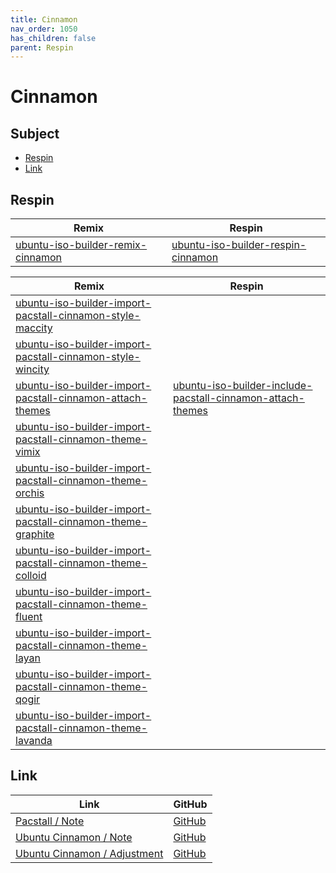 ```yaml
---
title: Cinnamon
nav_order: 1050
has_children: false
parent: Respin
---
```



# Cinnamon




## Subject

* [Respin](#respin)
* [Link](#link)



## Respin

| Remix  | Respin |
| ------ | ------ |
| [ubuntu-iso-builder-remix-cinnamon](https://github.com/samwhelp/ubuntu-iso-builder-remix-cinnamon) | [ubuntu-iso-builder-respin-cinnamon](https://github.com/samwhelp/ubuntu-iso-builder-respin-cinnamon) |


| Remix  | Respin |
| ------ | ------ |
| [ubuntu-iso-builder-import-pacstall-cinnamon-style-maccity](https://github.com/samwhelp/ubuntu-iso-builder-import-pacstall-cinnamon-style-maccity) |  |
| [ubuntu-iso-builder-import-pacstall-cinnamon-style-wincity](https://github.com/samwhelp/ubuntu-iso-builder-import-pacstall-cinnamon-style-wincity) |  |
| [ubuntu-iso-builder-import-pacstall-cinnamon-attach-themes](https://github.com/samwhelp/ubuntu-iso-builder-import-pacstall-cinnamon-attach-themes) | [ubuntu-iso-builder-include-pacstall-cinnamon-attach-themes](https://github.com/samwhelp/ubuntu-iso-builder-include-pacstall-cinnamon-attach-themes) |
| [ubuntu-iso-builder-import-pacstall-cinnamon-theme-vimix](https://github.com/samwhelp/ubuntu-iso-builder-import-pacstall-cinnamon-theme-vimix) |  |
| [ubuntu-iso-builder-import-pacstall-cinnamon-theme-orchis](https://github.com/samwhelp/ubuntu-iso-builder-import-pacstall-cinnamon-theme-orchis) |  |
| [ubuntu-iso-builder-import-pacstall-cinnamon-theme-graphite](https://github.com/samwhelp/ubuntu-iso-builder-import-pacstall-cinnamon-theme-graphite) |  |
| [ubuntu-iso-builder-import-pacstall-cinnamon-theme-colloid](https://github.com/samwhelp/ubuntu-iso-builder-import-pacstall-cinnamon-theme-colloid) |  |
| [ubuntu-iso-builder-import-pacstall-cinnamon-theme-fluent](https://github.com/samwhelp/ubuntu-iso-builder-import-pacstall-cinnamon-theme-fluent) |  |
| [ubuntu-iso-builder-import-pacstall-cinnamon-theme-layan](https://github.com/samwhelp/ubuntu-iso-builder-import-pacstall-cinnamon-theme-layan) |  |
| [ubuntu-iso-builder-import-pacstall-cinnamon-theme-qogir](https://github.com/samwhelp/ubuntu-iso-builder-import-pacstall-cinnamon-theme-qogir) |  |
| [ubuntu-iso-builder-import-pacstall-cinnamon-theme-lavanda](https://github.com/samwhelp/ubuntu-iso-builder-import-pacstall-cinnamon-theme-lavanda) |  |




## Link

| Link | GitHub |
| ---- | ------ |
| [Pacstall / Note](https://samwhelp.github.io/note-about-pacstall/) | [GitHub](https://github.com/samwhelp/note-about-pacstall) |
| [Ubuntu Cinnamon / Note](https://samwhelp.github.io/note-about-ubuntu-cinnamon/) | [GitHub](https://github.com/samwhelp/note-about-ubuntu-cinnamon) |
| [Ubuntu Cinnamon / Adjustment](https://samwhelp.github.io/ubuntu-cinnamon-adjustment/) | [GitHub](https://github.com/samwhelp/ubuntu-cinnamon-adjustment) |
